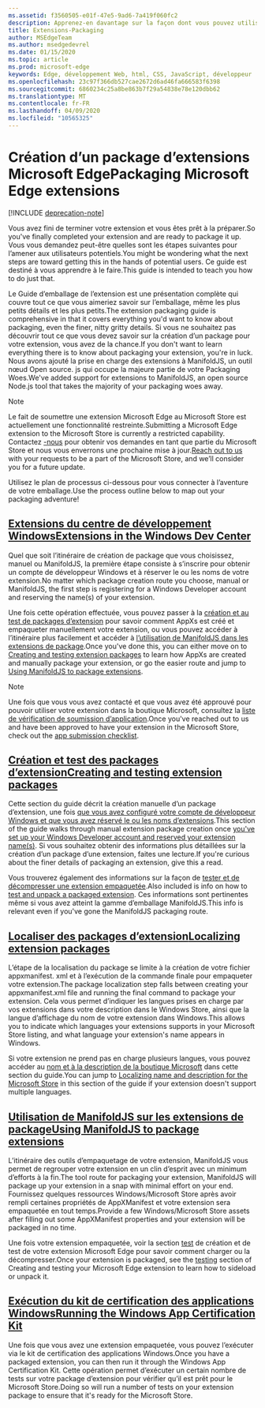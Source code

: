 ```yaml
---
ms.assetid: f3560505-e01f-47e5-9ad6-7a419f060fc2
description: Apprenez-en davantage sur la façon dont vous pouvez utiliser la messagerie native pour que votre extension puisse communiquer avec une application UWP.
title: Extensions-Packaging
author: MSEdgeTeam
ms.author: msedgedevrel
ms.date: 01/15/2020
ms.topic: article
ms.prod: microsoft-edge
keywords: Edge, développement Web, html, CSS, JavaScript, développeur
ms.openlocfilehash: 23c97f366db527cae2672d6ad46fa666583f6398
ms.sourcegitcommit: 6860234c25a8be863b7f29a54838e78e120dbb62
ms.translationtype: MT
ms.contentlocale: fr-FR
ms.lasthandoff: 04/09/2020
ms.locfileid: "10565325"
---
```

# <span data-ttu-id="bec71-104">Création d’un package d’extensions Microsoft Edge</span><span class="sxs-lookup"><span data-stu-id="bec71-104">Packaging Microsoft Edge extensions</span></span>  

[!INCLUDE [deprecation-note](../includes/deprecation-note.md)]  

<span data-ttu-id="bec71-105">Vous avez fini de terminer votre extension et vous êtes prêt à la préparer.</span><span class="sxs-lookup"><span data-stu-id="bec71-105">So you've finally completed your extension and are ready to package it up.</span></span> <span data-ttu-id="bec71-106">Vous vous demandez peut-être quelles sont les étapes suivantes pour l’amener aux utilisateurs potentiels.</span><span class="sxs-lookup"><span data-stu-id="bec71-106">You might be wondering what the next steps are toward getting this in the hands of potential users.</span></span> <span data-ttu-id="bec71-107">Ce guide est destiné à vous apprendre à le faire.</span><span class="sxs-lookup"><span data-stu-id="bec71-107">This guide is intended to teach you how to do just that.</span></span>

<span data-ttu-id="bec71-108">Le Guide d’emballage de l’extension est une présentation complète qui couvre tout ce que vous aimeriez savoir sur l’emballage, même les plus petits détails et les plus petits.</span><span class="sxs-lookup"><span data-stu-id="bec71-108">The extension packaging guide is comprehensive in that it covers everything you'd want to know about packaging, even the finer, nitty gritty details.</span></span> <span data-ttu-id="bec71-109">Si vous ne souhaitez pas découvrir tout ce que vous devez savoir sur la création d’un package pour votre extension, vous avez de la chance.</span><span class="sxs-lookup"><span data-stu-id="bec71-109">If you don't want to learn everything there is to know about packaging your extension, you're in luck.</span></span> <span data-ttu-id="bec71-110">Nous avons ajouté la prise en charge des extensions à ManifoldJS, un outil nœud Open source. js qui occupe la majeure partie de votre Packaging Woes.</span><span class="sxs-lookup"><span data-stu-id="bec71-110">We've added support for extensions to ManifoldJS, an open source Node.js tool that takes the majority of your packaging woes away.</span></span>

> [!NOTE]
> <span data-ttu-id="bec71-111">Le fait de soumettre une extension Microsoft Edge au Microsoft Store est actuellement une fonctionnalité restreinte.</span><span class="sxs-lookup"><span data-stu-id="bec71-111">Submitting a Microsoft Edge extension to the Microsoft Store is currently a restricted capability.</span></span> <span data-ttu-id="bec71-112">Contactez [-nous](https://aka.ms/extension-request) pour obtenir vos demandes en tant que partie du Microsoft Store et nous vous enverrons une prochaine mise à jour.</span><span class="sxs-lookup"><span data-stu-id="bec71-112">[Reach out to us](https://aka.ms/extension-request) with your requests to be a part of the Microsoft Store, and we’ll consider you for a future update.</span></span>


<span data-ttu-id="bec71-113">Utilisez le plan de processus ci-dessous pour vous connecter à l’aventure de votre emballage.</span><span class="sxs-lookup"><span data-stu-id="bec71-113">Use the process outline below to map out your packaging adventure!</span></span>


## [<span data-ttu-id="bec71-114">Extensions du centre de développement Windows</span><span class="sxs-lookup"><span data-stu-id="bec71-114">Extensions in the Windows Dev Center</span></span>](./packaging/extensions-in-the-windows-dev-center.md)

<span data-ttu-id="bec71-115">Quel que soit l’itinéraire de création de package que vous choisissez, manuel ou ManifoldJS, la première étape consiste à s’inscrire pour obtenir un compte de développeur Windows et à réserver le ou les noms de votre extension.</span><span class="sxs-lookup"><span data-stu-id="bec71-115">No matter which package creation route you choose, manual or ManifoldJS, the first step is registering for a Windows Developer account and reserving the name(s) of your extension.</span></span>

<span data-ttu-id="bec71-116">Une fois cette opération effectuée, vous pouvez passer à la [création et au test de packages d’extension](./packaging/creating-and-testing-extension-packages.md) pour savoir comment AppXs est créé et empaqueter manuellement votre extension, ou vous pouvez accéder à l’itinéraire plus facilement et accéder à [l’utilisation de ManifoldJS dans les extensions de package](./packaging/using-ManifoldJS-to-package-extensions.md).</span><span class="sxs-lookup"><span data-stu-id="bec71-116">Once you've done this, you can either move on to [Creating and testing extension packages](./packaging/creating-and-testing-extension-packages.md) to learn how AppXs are created and manually package your extension, or go the easier route and jump to [Using ManifoldJS to package extensions](./packaging/using-ManifoldJS-to-package-extensions.md).</span></span>

> [!NOTE]
> <span data-ttu-id="bec71-117">Une fois que vous vous avez contacté et que vous avez été approuvé pour pouvoir utiliser votre extension dans la boutique Microsoft, consultez la [liste de vérification de soumission d’application](https://docs.microsoft.com/windows/uwp/publish/app-submissions).</span><span class="sxs-lookup"><span data-stu-id="bec71-117">Once you've reached out to us and have been approved to have your extension in the Microsoft Store, check out the [app submission checklist](https://docs.microsoft.com/windows/uwp/publish/app-submissions).</span></span>


## [<span data-ttu-id="bec71-118">Création et test des packages d’extension</span><span class="sxs-lookup"><span data-stu-id="bec71-118">Creating and testing extension packages</span></span>](./packaging/creating-and-testing-extension-packages.md)

<span data-ttu-id="bec71-119">Cette section du guide décrit la création manuelle d’un package d’extension, une fois [que vous avez configuré votre compte de développeur Windows et que vous avez réservé le ou les noms d’extensions](./packaging/extensions-in-the-windows-Dev-Center.md).</span><span class="sxs-lookup"><span data-stu-id="bec71-119">This section of the guide walks through manual extension package creation once [you've set up your Windows Developer account and reserved your extension name(s)](./packaging/extensions-in-the-windows-Dev-Center.md).</span></span> <span data-ttu-id="bec71-120">Si vous souhaitez obtenir des informations plus détaillées sur la création d’un package d’une extension, faites une lecture.</span><span class="sxs-lookup"><span data-stu-id="bec71-120">If you're curious about the finer details of packaging an extension, give this a read.</span></span>

<span data-ttu-id="bec71-121">Vous trouverez également des informations sur la façon de [tester et de décompresser une extension empaquetée](./packaging/creating-and-testing-extension-packages.md#testing-an-appx-package).</span><span class="sxs-lookup"><span data-stu-id="bec71-121">Also included is info on how to [test and unpack a packaged extension](./packaging/creating-and-testing-extension-packages.md#testing-an-appx-package).</span></span> <span data-ttu-id="bec71-122">Ces informations sont pertinentes même si vous avez atteint la gamme d’emballage ManifoldJS.</span><span class="sxs-lookup"><span data-stu-id="bec71-122">This info is relevant even if you've gone the ManifoldJS packaging route.</span></span>

## [<span data-ttu-id="bec71-123">Localiser des packages d’extension</span><span class="sxs-lookup"><span data-stu-id="bec71-123">Localizing extension packages</span></span>](./packaging/localizing-extension-packages.md)
<span data-ttu-id="bec71-124">L’étape de la localisation du package se limite à la création de votre fichier appxmanifest. xml et à l’exécution de la commande finale pour empaqueter votre extension.</span><span class="sxs-lookup"><span data-stu-id="bec71-124">The package localization step falls between creating your appxmanifest.xml file and running the final command to package your extension.</span></span>
<span data-ttu-id="bec71-125">Cela vous permet d’indiquer les langues prises en charge par vos extensions dans votre description dans le Windows Store, ainsi que la langue d’affichage du nom de votre extension dans Windows.</span><span class="sxs-lookup"><span data-stu-id="bec71-125">This allows you to indicate which languages your extensions supports in your Microsoft Store listing, and what language your extension's name appears in Windows.</span></span>

<span data-ttu-id="bec71-126">Si votre extension ne prend pas en charge plusieurs langues, vous pouvez accéder au [nom et à la description de la boutique Microsoft](./packaging/localizing-extension-packages.md#localizing-name-and-description-in-the-microsoft-store) dans cette section du guide.</span><span class="sxs-lookup"><span data-stu-id="bec71-126">You can jump to [Localizing name and description for the Microsoft Store](./packaging/localizing-extension-packages.md#localizing-name-and-description-in-the-microsoft-store) in this section of the guide if your extension doesn't support multiple languages.</span></span>

## [<span data-ttu-id="bec71-127">Utilisation de ManifoldJS sur les extensions de package</span><span class="sxs-lookup"><span data-stu-id="bec71-127">Using ManifoldJS to package extensions</span></span>](./packaging/using-ManifoldJS-to-package-extensions.md)

<span data-ttu-id="bec71-128">L’itinéraire des outils d’empaquetage de votre extension, ManifoldJS vous permet de regrouper votre extension en un clin d’esprit avec un minimum d’efforts à la fin.</span><span class="sxs-lookup"><span data-stu-id="bec71-128">The tool route for packaging your extension, ManifoldJS will package up your extension in a snap with minimal effort on your end.</span></span> <span data-ttu-id="bec71-129">Fournissez quelques ressources Windows/Microsoft Store après avoir rempli certaines propriétés de AppXManifest et votre extension sera empaquetée en tout temps.</span><span class="sxs-lookup"><span data-stu-id="bec71-129">Provide a few Windows/Microsoft Store assets after filling out some AppXManifest properties and your extension will be packaged in no time.</span></span>

<span data-ttu-id="bec71-130">Une fois votre extension empaquetée, voir la section [test](./packaging/creating-and-testing-extension-packages.md#testing-an-appx-package) de création et de test de votre extension Microsoft Edge pour savoir comment charger ou la décompresser.</span><span class="sxs-lookup"><span data-stu-id="bec71-130">Once your extension is packaged, see the [testing](./packaging/creating-and-testing-extension-packages.md#testing-an-appx-package) section of Creating and testing your Microsoft Edge extension to learn how to sideload or unpack it.</span></span>


## [<span data-ttu-id="bec71-131">Exécution du kit de certification des applications Windows</span><span class="sxs-lookup"><span data-stu-id="bec71-131">Running the Windows App Certification Kit</span></span>](./packaging/running-the-windows-app-certification-kit.md)

<span data-ttu-id="bec71-132">Une fois que vous avez une extension empaquetée, vous pouvez l’exécuter via le kit de certification des applications Windows.</span><span class="sxs-lookup"><span data-stu-id="bec71-132">Once you have a packaged extension, you can then run it through the Windows App Certification Kit.</span></span> <span data-ttu-id="bec71-133">Cette opération permet d’exécuter un certain nombre de tests sur votre package d’extension pour vérifier qu’il est prêt pour le Microsoft Store.</span><span class="sxs-lookup"><span data-stu-id="bec71-133">Doing so will run a number of tests on your extension package to ensure that it's ready for the Microsoft Store.</span></span>
